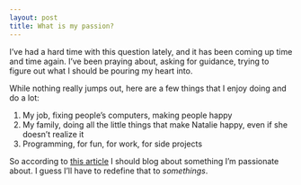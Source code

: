 ```yaml
---
layout: post
title: What is my passion?
---
```


I’ve had a hard time with this question lately, and it has been coming
up time and time again. I’ve been praying about, asking for guidance,
trying to figure out what I should be pouring my heart into.

While nothing really jumps out, here are a few things that I enjoy doing
and do a lot:

1.  My job, fixing people’s computers, making people happy
2.  My family, doing all the little things that make Natalie happy, even
    if she doesn’t realize it
3.  Programming, for fun, for work, for side projects

So according to [this
article](http://www.43folders.com/2008/08/19/good-blogs) I should blog
about something I’m passionate about. I guess I’ll have to redefine that
to *somethings*.
